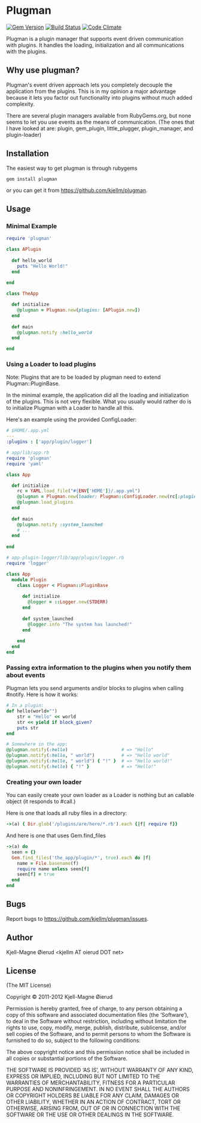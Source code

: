 Plugman
=======
[![Gem Version](https://badge.fury.io/rb/plugman.png)](http://rubygems.org/gems/plugman)
[![Build Status](https://secure.travis-ci.org/kjellm/plugman.png)](http://travis-ci.org/kjellm/plugman)
[![Code Climate](https://codeclimate.com/github/kjellm/plugman.png)](https://codeclimate.com/github/kjellm/plugman)


Plugman is a plugin manager that supports event driven communication
with plugins. It handles the loading, initialization and all
communications with the plugins.


Why use plugman?
----------------

Plugman's event driven approach lets you completely decouple the
application from the plugins. This is in my opinion a major advantage
because it lets you factor out functionality into plugins without much
added complexity.

There are several plugin managers available from RubyGems.org, but
none seems to let you use events as the means of communication. (The
ones that I have looked at are: plugin, gem\_plugin, little\_plugger,
plugin\_manager, and plugin-loader)


Installation
------------

The easiest way to get plugman is through rubygems

    gem install plugman

or you can get it from <https://github.com/kjellm/plugman>.


Usage
-----

### Minimal Example

```ruby
require 'plugman'

class APlugin
 
  def hello_world
    puts "Hello World!"
  end
      
end

class TheApp

  def initialize
    @plugman = Plugman.new(plugins: [APlugin.new])
  end
  
  def main
    @plugman.notify :hello_world
  end

end
```

### Using a Loader to load plugins

Note: Plugins that are to be loaded by plugman need to extend
Plugman::PluginBase.

In the minimal example, the application did all the loading and
initialization of the plugins. This is not very flexible. What you
usually would rather do is to initialize Plugman with a Loader to
handle all this.

Here's an example using the provided ConfigLoader:

```yaml
# $HOME/.app.yml
---
:plugins : ['app/plugin/logger']
```
    
```ruby
# app/lib/app.rb
require 'plugman'
require 'yaml'

class App

  def initialize
    rc = YAML.load_file("#{ENV['HOME']}/.app.yml")
    @plugman = Plugman.new(loader: Plugman::ConfigLoader.new(rc[:plugins]))
    @plugman.load_plugins
  end
  
  def main
    @plugman.notify :system_launched
    # ...
  end
  
end
```

```ruby
# app-plugin-logger/lib/app/plugin/logger.rb
require 'logger'

class App
  module Plugin
    class Logger < Plugman::PluginBase
    
      def initialize
        @logger = ::Logger.new(STDERR)
      end
    
      def system_launched
        @logger.info "The system has launched!"
      end
        
    end
  end
end
```

### Passing extra information to the plugins when you notify them about events

Plugman lets you send arguments and/or blocks to plugins when calling #notify.
Here is how it works:

```ruby
# In a plugin:
def hello(world="")
    str = "Hello" << world
    str << yield if block_given?
    puts str
end

# Somewhere in the app:
@plugman.notify(:hello)                    # => "Hello"
@plugman.notify(:hello, " world")          # => "Hello world"
@plugman.notify(:hello, " world") { "!" }  # => "Hello world!"
@plugman.notify(:hello) { "!" }            # => "Hello!"
```

### Creating your own loader

You can easily create your own loader as a Loader is nothing but an
callable object (it responds to #call.)

Here is one that loads all ruby files in a directory:

```ruby
->(a) { Dir.glob('/plugins/are/here/*.rb').each {|f| require f}}
```

And here is one that uses Gem.find_files

```ruby
->(a) do
  seen = {}
  Gem.find_files('the_app/plugin/*', true).each do |f|
    name = File.basename(f)
    require name unless seen[f]
    seen[f] = true
  end
end
```


Bugs
----

Report bugs to <https://github.com/kjellm/plugman/issues>.


Author
------

Kjell-Magne Øierud &lt;kjellm AT oierud DOT net&gt;

License
-------

(The MIT License)

Copyright © 2011-2012 Kjell-Magne Øierud

Permission is hereby granted, free of charge, to any person obtaining a copy of this software and
associated documentation files (the ‘Software’), to deal in the Software without restriction, including
without limitation the rights to use, copy, modify, merge, publish, distribute, sublicense, and/or sell
copies of the Software, and to permit persons to whom the Software is furnished to do so, subject to
the following conditions:

The above copyright notice and this permission notice shall be included in all copies or substantial
portions of the Software.

THE SOFTWARE IS PROVIDED ‘AS IS’, WITHOUT WARRANTY OF ANY KIND, EXPRESS OR IMPLIED, INCLUDING BUT NOT
LIMITED TO THE WARRANTIES OF MERCHANTABILITY, FITNESS FOR A PARTICULAR PURPOSE AND NONINFRINGEMENT. IN
NO EVENT SHALL THE AUTHORS OR COPYRIGHT HOLDERS BE LIABLE FOR ANY CLAIM, DAMAGES OR OTHER LIABILITY,
WHETHER IN AN ACTION OF CONTRACT, TORT OR OTHERWISE, ARISING FROM, OUT OF OR IN CONNECTION WITH THE
SOFTWARE OR THE USE OR OTHER DEALINGS IN THE SOFTWARE.
